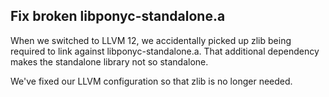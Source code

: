 ## Fix broken libponyc-standalone.a

When we switched to LLVM 12, we accidentally picked up zlib being required to link against libponyc-standalone.a. That additional dependency makes the standalone library not so standalone.

We've fixed our LLVM configuration so that zlib is no longer needed.
